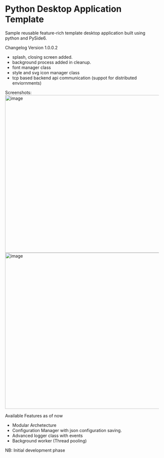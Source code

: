 # Python Desktop Application Template
Sample reusable feature-rich template desktop application built using python and PySide6.

Changelog
Version 1.0.0.2
- splash, closing screen added.
- background process added in cleanup.
- font manager class
- style and svg icon manager class
- tcp based backend api communication (suppot for distributed enviornments)

Screenshots:
<img width="1044" height="516" alt="image" src="https://github.com/user-attachments/assets/a0092ac1-596e-448d-a9dc-b802a1714f32" />
<img width="1039" height="511" alt="image" src="https://github.com/user-attachments/assets/cbd49e04-fa42-402a-8733-4650ea956ddb" />




Available Features as of now
- Modular Archetecture
- Configuration Manager with json configuration saving.
- Advanced logger class with events
- Background worker (Thread pooling)

NB: Initial development phase
